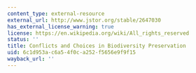 ```yaml
---
content_type: external-resource
external_url: http://www.jstor.org/stable/2647030
has_external_license_warning: true
license: https://en.wikipedia.org/wiki/All_rights_reserved
status: ''
title: Conflicts and Choices in Biodiversity Preservation
uid: 6c1d953a-c6a5-4f0c-a252-f5656e9f9f15
wayback_url: ''
---
```

